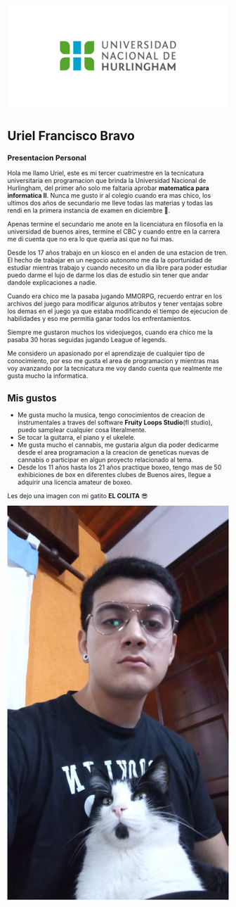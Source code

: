 ![Logo UNAHUR](./assets/UNAHUR.png)
# Uriel Francisco Bravo
### Presentacion Personal

Hola me llamo Uriel, este es mi tercer cuatrimestre en la tecnicatura universitaria en programacion que brinda la Universidad Nacional de Hurlingham, del primer año solo me faltaria aprobar **matematica para informatica II**.
Nunca me gusto ir al colegio cuando era mas chico, los ultimos dos años de secundario me lleve todas las materias y todas las rendi en la primera instancia de examen en diciembre :zany_face:.

Apenas termine el secundario me anote en la licenciatura en filosofia en la universidad de buenos aires, termine el CBC y cuando entre en la carrera me di cuenta que no era lo que queria asi que no fui mas.

Desde los 17 años trabajo en un kiosco en el anden de una estacion de tren. El hecho de trabajar en un negocio autonomo me da la oportunidad de estudiar mientras trabajo y cuando necesito un dia libre para poder estudiar puedo darme el lujo de darme los dias de estudio sin tener que andar dandole explicaciones a nadie.

Cuando era chico me la pasaba jugando MMORPG, recuerdo entrar en los archivos del juego para modificar algunos atributos y tener ventajas sobre los demas en el juego ya que estaba modificando el tiempo de ejecucion de habilidades y eso me permitia ganar todos los enfrentamientos.

Siempre me gustaron muchos los videojuegos, cuando era chico me la pasaba 30 horas seguidas jugando League of legends.

Me considero un apasionado por el aprendizaje de cualquier tipo de conocimiento, por eso me gusta el area de programacion y mientras mas voy avanzando por la tecnicatura me voy dando cuenta que realmente me gusta mucho la informatica.


## Mis gustos

- Me gusta mucho la musica, tengo conocimientos de creacion de instrumentales a traves del software **Fruity Loops Studio**(fl studio), puedo samplear cualquier cosa literalmente.
- Se tocar la guitarra, el piano y el ukelele.
- Me gusta mucho el cannabis, me gustaria algun dia poder dedicarme desde el area programacion a la creacion de geneticas nuevas de cannabis o participar en algun proyecto relacionado al tema.
- Desde los 11 años hasta los 21 años practique boxeo, tengo mas de 50 exhibiciones de box en diferentes clubes de Buenos aires, llegue a adquirir una licencia amateur de boxeo.

Les dejo una imagen con mi gatito **EL COLITA** :sunglasses:

![fotoConElColita](./assets/fotoConElColita.jpeg)
